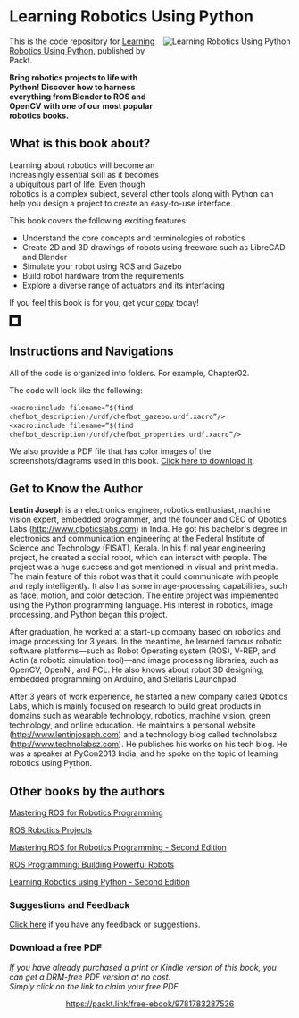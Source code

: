 


# Learning Robotics Using Python

<a href="https://www.packtpub.com/application-development/learning-robotics-using-python?utm_source=github&utm_medium=repository&utm_campaign=9781783287536"><img src="https://dz13w8afd47il.cloudfront.net/sites/default/files/imagecache/ppv4_main_book_cover/7536OS_mockupcover.jpg" alt="Learning Robotics Using Python" height="256px" align="right"></a>

This is the code repository for [Learning Robotics Using Python](https://www.packtpub.com/application-development/learning-robotics-using-python?utm_source=github&utm_medium=repository&utm_campaign=9781783287536), published by Packt.

**Bring robotics projects to life with Python! Discover how to harness everything from Blender to ROS and OpenCV with one of our most popular robotics books.**

## What is this book about?
Learning about robotics will become an increasingly essential skill as it becomes a ubiquitous part of life. Even though robotics is a complex subject, several other tools along with Python can help you design a project to create an easy-to-use interface.

This book covers the following exciting features:
* Understand the core concepts and terminologies of robotics 
* Create 2D and 3D drawings of robots using freeware such as LibreCAD and Blender 
* Simulate your robot using ROS and Gazebo 
* Build robot hardware from the requirements 
* Explore a diverse range of actuators and its interfacing 

If you feel this book is for you, get your [copy](https://www.amazon.com/dp/1783287535) today!

<a href="https://www.packtpub.com/?utm_source=github&utm_medium=banner&utm_campaign=GitHubBanner"><img src="https://raw.githubusercontent.com/PacktPublishing/GitHub/master/GitHub.png" 
alt="https://www.packtpub.com/" border="5" /></a>

## Instructions and Navigations
All of the code is organized into folders. For example, Chapter02.

The code will look like the following:
```
<xacro:include filename=”$(find
chefbot_description)/urdf/chefbot_gazebo.urdf.xacro”/>
<xacro:include filename=”$(find
chefbot_description)/urdf/chefbot_properties.urdf.xacro”/>
```

We also provide a PDF file that has color images of the screenshots/diagrams used in this book. [Click here to download it](https://www.packtpub.com/sites/default/files/downloads/7536OS_ImageBundle.pdf).


## Get to Know the Author
**Lentin Joseph**
is an electronics engineer, robotics enthusiast, machine vision expert, embedded programmer, and the founder and CEO of Qbotics Labs (http://www.qboticslabs.com) in India. He got his bachelor's degree in electronics and communication engineering at the Federal Institute of Science and Technology (FISAT), Kerala. In his fi nal year engineering project, he created a social robot, which can interact with people. The project was a huge success and got mentioned in visual and print media. The main feature of this robot was that it could communicate with people and reply intelligently. It also has some image-processing capabilities, such as face, motion, and color detection. The entire project was implemented using the Python programming language. His interest in robotics, image processing, and Python began this project.

After graduation, he worked at a start-up company based on robotics and image processing for 3 years. In the meantime, he learned famous robotic software platforms—such as Robot Operating system (ROS), V-REP, and Actin (a robotic simulation tool)—and image processing libraries, such as OpenCV, OpenNI, and PCL. He also knows about robot 3D designing, embedded programming on Arduino, and Stellaris Launchpad.

After 3 years of work experience, he started a new company called Qbotics Labs, which is mainly focused on research to build great products in domains such as wearable technology, robotics, machine vision, green technology, and online education. He maintains a personal website (http://www.lentinjoseph.com) and a technology blog called technolabsz (http://www.technolabsz.com). He publishes his works on his tech blog. He was a speaker at PyCon2013 India, and he spoke on the topic of learning robotics using Python.


## Other books by the authors
[Mastering ROS for Robotics Programming](https://www.packtpub.com/hardware-and-creative/mastering-ros-robotics-programming?utm_source=github&utm_medium=repository&utm_campaign=9781783551798 )

[ROS Robotics Projects](https://www.packtpub.com/hardware-and-creative/ros-robotics-projects?utm_source=github&utm_medium=repository&utm_campaign=9781783554713 )

[Mastering ROS for Robotics Programming - Second Edition](https://www.packtpub.com/hardware-and-creative/mastering-ros-robotics-programming-second-edition?utm_source=github&utm_medium=repository&utm_campaign=9781788478953 )

[ROS Programming: Building Powerful Robots](https://www.packtpub.com/hardware-and-creative/ros-programming-building-powerful-robots?utm_source=github&utm_medium=repository&utm_campaign=9781788627436 )

[Learning Robotics using Python - Second Edition](https://www.packtpub.com/hardware-and-creative/learning-robotics-using-python-second-edition?utm_source=github&utm_medium=repository&utm_campaign=9781788623315 )

### Suggestions and Feedback
[Click here](https://docs.google.com/forms/d/e/1FAIpQLSdy7dATC6QmEL81FIUuymZ0Wy9vH1jHkvpY57OiMeKGqib_Ow/viewform) if you have any feedback or suggestions.


### Download a free PDF

 <i>If you have already purchased a print or Kindle version of this book, you can get a DRM-free PDF version at no cost.<br>Simply click on the link to claim your free PDF.</i>
<p align="center"> <a href="https://packt.link/free-ebook/9781783287536">https://packt.link/free-ebook/9781783287536 </a> </p>